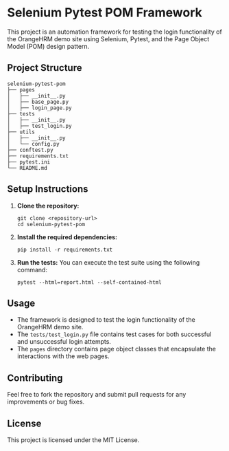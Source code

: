 # Selenium Pytest POM Framework

This project is an automation framework for testing the login functionality of the OrangeHRM demo site using Selenium, Pytest, and the Page Object Model (POM) design pattern.

## Project Structure

```
selenium-pytest-pom
├── pages
│   ├── __init__.py
│   ├── base_page.py
│   ├── login_page.py
├── tests
│   ├── __init__.py
│   ├── test_login.py
├── utils
│   ├── __init__.py
│   └── config.py
├── conftest.py
├── requirements.txt
├── pytest.ini
└── README.md
```

## Setup Instructions

1. **Clone the repository:**
   ```
   git clone <repository-url>
   cd selenium-pytest-pom
   ```

2. **Install the required dependencies:**
   ```
   pip install -r requirements.txt
   ```

3. **Run the tests:**
   You can execute the test suite using the following command:
   ```
   pytest --html=report.html --self-contained-html
   ```

## Usage

- The framework is designed to test the login functionality of the OrangeHRM demo site.
- The `tests/test_login.py` file contains test cases for both successful and unsuccessful login attempts.
- The `pages` directory contains page object classes that encapsulate the interactions with the web pages.

## Contributing

Feel free to fork the repository and submit pull requests for any improvements or bug fixes.

## License

This project is licensed under the MIT License.